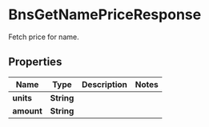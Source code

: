 

# BnsGetNamePriceResponse

Fetch price for name.

## Properties

Name | Type | Description | Notes
------------ | ------------- | ------------- | -------------
**units** | **String** |  | 
**amount** | **String** |  | 



